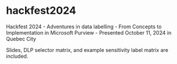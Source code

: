 # hackfest2024
Hackfest 2024 - Adventures in data labelling - From Concepts to Implementation in Microsoft Purview - Presented October 11, 2024 in Quebec City

Slides, DLP selector matrix, and example sensitivity label matrix are included.
